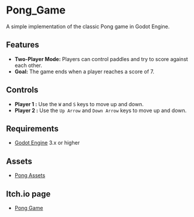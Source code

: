 # Pong_Game
 

A simple implementation of the classic Pong game in Godot Engine. 

## Features

- **Two-Player Mode:** Players can control paddles and try to score against each other.
- **Goal:** The game ends when a player reaches a score of 7.


## Controls

- **Player 1 :** Use the `W` and `S` keys to move up and down.
- **Player 2 :** Use the `Up Arrow` and `Down Arrow` keys to move up and down.

## Requirements

- [Godot Engine](https://godotengine.org/download) 3.x or higher

## Assets

- [Pong Assets](https://myebstudios.itch.io/simple-ping-pong-assets)

## Itch.io page

- [Pong Game](https://dixasterous.itch.io/pong)
